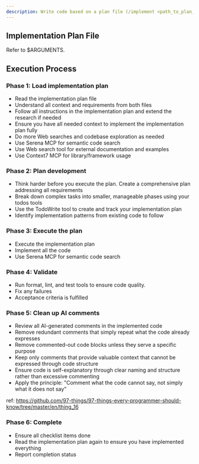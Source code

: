 ```yaml
---
description: Write code based on a plan file (/implement <path_to_plan_file>)
---
```


## Implementation Plan File

Refer to $ARGUMENTS.

## Execution Process

### Phase 1: Load implementation plan

- Read the implementation plan file
- Understand all context and requirements from both files
- Follow all instructions in the implementation plan and extend the research if needed
- Ensure you have all needed context to implement the implementation plan fully
- Do more Web searches and codebase exploration as needed
- Use Serena MCP for semantic code search
- Use Web search tool for external documentation and examples
- Use Context7 MCP for library/framework usage

### Phase 2: Plan development

- Think harder before you execute the plan. Create a comprehensive plan addressing all requirements
- Break down complex tasks into smaller, manageable phases using your todos tools
- Use the TodoWrite tool to create and track your implementation plan
- Identify implementation patterns from existing code to follow

### Phase 3: Execute the plan

- Execute the implementation plan
- Implement all the code
- Use Serena MCP for semantic code search

### Phase 4: Validate

- Run format, lint, and test tools to ensure code quality.
- Fix any failures
- Acceptance criteria is fulfilled

### Phase 5: Clean up AI comments

- Review all AI-generated comments in the implemented code
- Remove redundant comments that simply repeat what the code already expresses
- Remove commented-out code blocks unless they serve a specific purpose
- Keep only comments that provide valuable context that cannot be expressed through code structure
- Ensure code is self-explanatory through clear naming and structure rather than excessive commenting
- Apply the principle: "Comment what the code cannot say, not simply what it does not say"

ref: https://github.com/97-things/97-things-every-programmer-should-know/tree/master/en/thing_16

### Phase 6: Complete

- Ensure all checklist items done
- Read the implementation plan again to ensure you have implemented everything
- Report completion status
